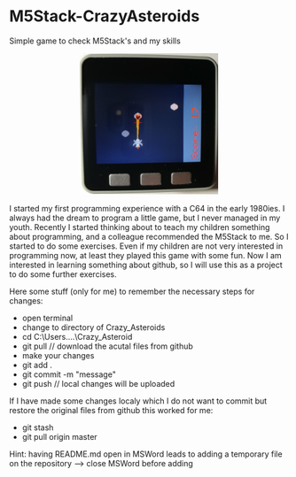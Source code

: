 # M5Stack-CrazyAsteroids
Simple game to check M5Stack's and my skills

<p align="center">
 <img src="https://github.com/RJPlog/M5Stack-CrazyAsteroids/blob/master/screenshot.jpg" width="250">
</p>

I started my first programming experience with a C64 in the early 1980ies. I always had the dream to program a little game, but I never managed in my youth. 
Recently I started thinking about to teach my children something about programming, and a colleague recommended the M5Stack to me. So I started to do some exercises. Even if my children are not very interested in programming now, at least they played this game with some fun.
Now I am interested in learning something about github, so I will use this as a project to do some further exercises.

Here some stuff (only for me) to remember the necessary steps for changes:
- open terminal
- change to directory of Crazy_Asteroids
- cd C:\Users....\Crazy_Asteroid
- git pull  // download the acutal files from github
- make your changes
- git add .
- git commit -m "message"
- git push  // local changes will be uploaded

If I have made some changes localy which I do not want to commit but restore the original files from github this worked for me:
- git stash
- git pull origin master

Hint: having README.md open in MSWord leads to adding a temporary file on the repository --> close MSWord before adding
